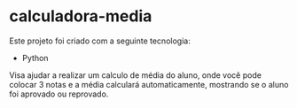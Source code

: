 # calculadora-media
 Este projeto foi criado com a seguinte tecnologia:
 - Python
   
Visa ajudar a realizar um calculo de média do aluno, onde você pode colocar 3 notas e a média calculará automaticamente, mostrando se o aluno foi aprovado ou reprovado.
